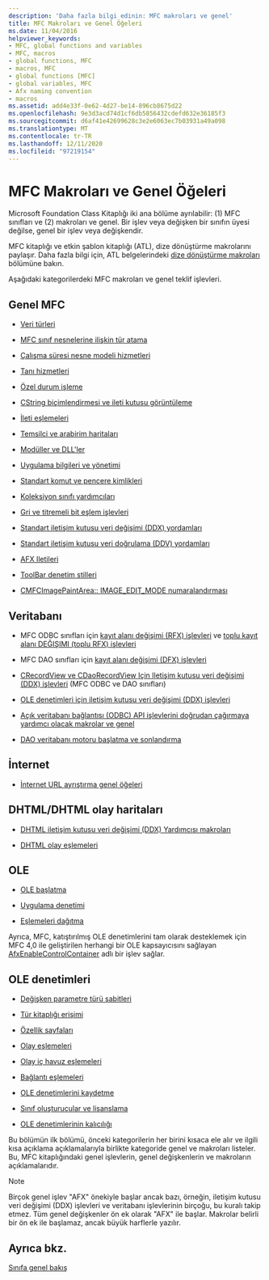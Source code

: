 ```yaml
---
description: 'Daha fazla bilgi edinin: MFC makroları ve genel'
title: MFC Makroları ve Genel Öğeleri
ms.date: 11/04/2016
helpviewer_keywords:
- MFC, global functions and variables
- MFC, macros
- global functions, MFC
- macros, MFC
- global functions [MFC]
- global variables, MFC
- Afx naming convention
- macros
ms.assetid: add4e33f-0e62-4d27-be14-896cb8675d22
ms.openlocfilehash: 9e3d3acd74d1cf6db5856432cdefd632e36185f3
ms.sourcegitcommit: d6af41e42699628c3e2e6063ec7b03931a49a098
ms.translationtype: MT
ms.contentlocale: tr-TR
ms.lasthandoff: 12/11/2020
ms.locfileid: "97219154"
---
```

# <a name="mfc-macros-and-globals"></a>MFC Makroları ve Genel Öğeleri

Microsoft Foundation Class Kitaplığı iki ana bölüme ayrılabilir: (1) MFC sınıfları ve (2) makroları ve genel. Bir işlev veya değişken bir sınıfın üyesi değilse, genel bir işlev veya değişkendir.

MFC kitaplığı ve etkin şablon kitaplığı (ATL), dize dönüştürme makrolarını paylaşır. Daha fazla bilgi için, ATL belgelerindeki [dize dönüştürme makroları](../../atl/reference/string-conversion-macros.md) bölümüne bakın.

Aşağıdaki kategorilerdeki MFC makroları ve genel teklif işlevleri.

## <a name="general-mfc"></a>Genel MFC

- [Veri türleri](data-types-mfc.md)

- [MFC sınıf nesnelerine ilişkin tür atama](type-casting-of-mfc-class-objects.md)

- [Çalışma süresi nesne modeli hizmetleri](run-time-object-model-services.md)

- [Tanı hizmetleri](diagnostic-services.md)

- [Özel durum işleme](exception-processing.md)

- [CString biçimlendirmesi ve ileti kutusu görüntüleme](cstring-formatting-and-message-box-display.md)

- [İleti eşlemeleri](message-map-macros-mfc.md)

- [Temsilci ve arabirim haritaları](delegate-and-interface-maps.md)

- [Modüller ve DLL'ler](extension-dll-macros.md)

- [Uygulama bilgileri ve yönetimi](application-information-and-management.md)

- [Standart komut ve pencere kimlikleri](standard-command-and-window-ids.md)

- [Koleksiyon sınıfı yardımcıları](collection-class-helpers.md)

- [Gri ve titremeli bit eşlem işlevleri](gray-and-dithered-bitmap-functions.md)

- [Standart iletişim kutusu veri değişimi (DDX) yordamları](standard-dialog-data-exchange-routines.md)

- [Standart iletişim kutusu veri doğrulama (DDV) yordamları](standard-dialog-data-validation-routines.md)

- [AFX Iletileri](afx-messages.md)

- [ToolBar denetim stilleri](toolbar-control-styles.md)

- [CMFCImagePaintArea:: IMAGE_EDIT_MODE numaralandırması](cmfcimagepaintarea-image-edit-mode-enumeration.md)

## <a name="database"></a>Veritabanı

- MFC ODBC sınıfları için [kayıt alanı değişimi (RFX) işlevleri](record-field-exchange-functions.md) ve [toplu kayıt alanı DEĞIŞIMI (toplu RFX) işlevleri](record-field-exchange-functions.md)

- MFC DAO sınıfları için [kayıt alanı değişimi (DFX) işlevleri](record-field-exchange-functions.md)

- [CRecordView ve CDaoRecordView Için Iletişim kutusu veri değişimi (DDX) işlevleri](dialog-data-exchange-functions-for-crecordview-and-cdaorecordview.md) (MFC ODBC ve DAO sınıfları)

- [OLE denetimleri için iletişim kutusu veri değişimi (DDX) işlevleri](dialog-data-exchange-functions-for-ole-controls.md)

- [Açık veritabanı bağlantısı (ODBC) API işlevlerini doğrudan çağırmaya yardımcı olacak makrolar ve genel](database-macros-and-globals.md)

- [DAO veritabanı motoru başlatma ve sonlandırma](dao-database-engine-initialization-and-termination.md)

## <a name="internet"></a>İnternet

- [İnternet URL ayrıştırma genel öğeleri](internet-url-parsing-globals.md)

## <a name="dhtml--dhtml-event-maps"></a>DHTML/DHTML olay haritaları

- [DHTML iletişim kutusu veri değişimi (DDX) Yardımcısı makroları](ddx-dhtml-helper-macros.md)

- [DHTML olay eşlemeleri](dhtml-event-maps.md)

## <a name="ole"></a>OLE

- [OLE başlatma](ole-initialization.md)

- [Uygulama denetimi](application-control.md)

- [Eşlemeleri dağıtma](dispatch-maps.md)

Ayrıca, MFC, katıştırılmış OLE denetimlerini tam olarak desteklemek için MFC 4,0 ile geliştirilen herhangi bir OLE kapsayıcısını sağlayan [AfxEnableControlContainer](ole-initialization.md#afxenablecontrolcontainer) adlı bir işlev sağlar.

## <a name="ole-controls"></a>OLE denetimleri

- [Değişken parametre türü sabitleri](variant-parameter-type-constants.md)

- [Tür kitaplığı erişimi](type-library-access.md)

- [Özellik sayfaları](property-pages-mfc.md)

- [Olay eşlemeleri](event-maps.md)

- [Olay iç havuz eşlemeleri](event-sink-maps.md)

- [Bağlantı eşlemeleri](connection-maps.md)

- [OLE denetimlerini kaydetme](registering-ole-controls.md)

- [Sınıf oluşturucular ve lisanslama](class-factories-and-licensing.md)

- [OLE denetimlerinin kalıcılığı](persistence-of-ole-controls.md)

Bu bölümün ilk bölümü, önceki kategorilerin her birini kısaca ele alır ve ilgili kısa açıklama açıklamalarıyla birlikte kategoride genel ve makroları listeler. Bu, MFC kitaplığındaki genel işlevlerin, genel değişkenlerin ve makroların açıklamalarıdır.

> [!NOTE]
> Birçok genel işlev "AFX" önekiyle başlar ancak bazı, örneğin, iletişim kutusu veri değişimi (DDX) işlevleri ve veritabanı işlevlerinin birçoğu, bu kuralı takip etmez. Tüm genel değişkenler ön ek olarak "AFX" ile başlar. Makrolar belirli bir ön ek ile başlamaz, ancak büyük harflerle yazılır.

## <a name="see-also"></a>Ayrıca bkz.

[Sınıfa genel bakış](../../mfc/class-library-overview.md)
